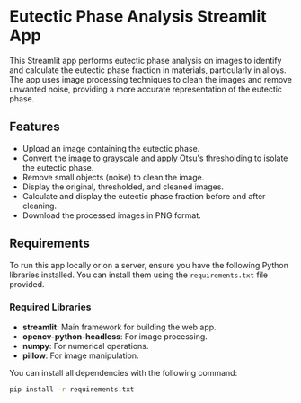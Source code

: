 # Eutectic Phase Analysis Streamlit App

This Streamlit app performs eutectic phase analysis on images to identify and calculate the eutectic phase fraction in materials, particularly in alloys. The app uses image processing techniques to clean the images and remove unwanted noise, providing a more accurate representation of the eutectic phase.

## Features

- Upload an image containing the eutectic phase.
- Convert the image to grayscale and apply Otsu's thresholding to isolate the eutectic phase.
- Remove small objects (noise) to clean the image.
- Display the original, thresholded, and cleaned images.
- Calculate and display the eutectic phase fraction before and after cleaning.
- Download the processed images in PNG format.

## Requirements

To run this app locally or on a server, ensure you have the following Python libraries installed. You can install them using the `requirements.txt` file provided.

### Required Libraries

- **streamlit**: Main framework for building the web app.
- **opencv-python-headless**: For image processing.
- **numpy**: For numerical operations.
- **pillow**: For image manipulation.

You can install all dependencies with the following command:

```bash
pip install -r requirements.txt
